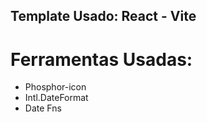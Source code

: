 ## Template Usado: React - Vite

# Ferramentas Usadas:

- Phosphor-icon
- Intl.DateFormat
- Date Fns
